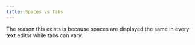 ```yaml
---
title: Spaces vs Tabs
---
```

The reason this exists is because spaces are displayed the same in every text editor while tabs can vary.